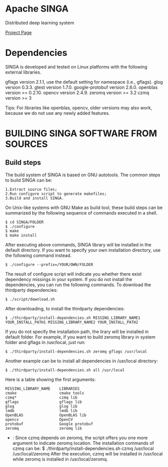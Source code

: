 Apache SINGA
=====

Distributed deep learning system

[Project Page](http://singa.incubator.apache.org)



Dependencies
=====

SINGA is developed and tested on Linux platforms with the following external libraries.

gflags version 2.1.1, use the default setting for namespace (i.e., gflags).
glog version 0.3.3.
gtest version 1.7.0.
google-protobuf version 2.6.0.
openblas version >= 0.2.10.
opencv version 2.4.9.
zeromq version >= 3.2
czmq version >= 3

Tips:
For libraries like openblas, opencv, older versions may also work, because we do not use any newly added features.



BUILDING SINGA SOFTWARE FROM SOURCES
=====
Build steps
-----
The build system of SINGA is based on GNU autotools.
The common steps to build SINGA can be:

	1.Extract source files;
	2.Run configure script to generate makefiles;
	3.Build and install SINGA.

On Unix-like systems with GNU Make as build tool, these build steps can be summarized by the following sequence of commands executed in a shell.

	$ cd SINGA/FOLDER
	$ ./configure
	$ make
	$ make install

After executing above commands, SINGA library will be installed in the default directory.
If you want to specify your own installation directory, use the following command instead.

	$ ./configure --prefix=/YOUR/OWN/FOLDER

The result of configure script will indicate you whether there exist dependency missings in your system.
If you do not install the dependencies, you can run the following commands.
To download the thirdparty dependencies:

	$ ./script/download.sh

After downloading, to install the thirdparty dependencies:

	$ ./thirdparty/install-dependencies.sh MISSING_LIBRARY_NAME1 YOUR_INSTALL_PATH1 MISSING_LIBRARY_NAME2 YOUR_INSTALL_PATH2

If you do not specify the installation path, the lirary will be installed in default folder.
For example, if you want to build zeromq library in system folder and gflags in /usr/local, just run:
	
	$ ./thirdparty/install-dependencies.sh zeromq gflags /usr/local

Another example can be to install all dependencies in /usr/local directory:

	$ ./thirdparty/install-dependencies.sh all /usr/local

Here is a table showing the first arguments:
	
	MISSING_LIBRARY_NAME	LIBRARIES
	cmake					cmake tools
	czmq*					czmq lib
	gflags					gflags lib
	glog					glog lib
	lmdb					lmdb lib
	OpenBLAS				OpenBLAS lib
	opencv					OpenCV
	protobuf				Google protobuf
	zeromq					zeromq lib

* : Since czmq depends on zeromq, the script offers you one more argument to indicate zeromq location.
	The installation commands of czmq can be:
		$ ./thirdparty/install-dependencies.sh czmq  /usr/local /usr/local/zeromq
	After the execution, czmq will be installed in /usr/local while zeromq is installed in /usr/local/zeromq.

